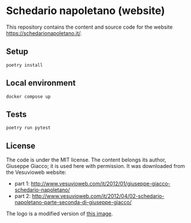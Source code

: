 # Schedario napoletano (website)

This repository contains the content and source code for the website <https://schedarionapoletano.it/>.

## Setup

    poetry install

## Local environment

    docker compose up

## Tests

    poetry run pytest

## License

The code is under the MIT license. The content belongs its author, Giuseppe Giacco; it is used here with permission.
It was downloaded from the Vesuvioweb website:
- part 1: http://www.vesuvioweb.com/it/2012/01/giuseppe-giacco-schedario-napoletano/
- part 2: http://www.vesuvioweb.com/it/2012/04/02-schedario-napoletano-parte-seconda-di-giuseppe-giacco/

The logo is a modified version of [this image](https://commons.wikimedia.org/wiki/File:Vesuvio.png).

